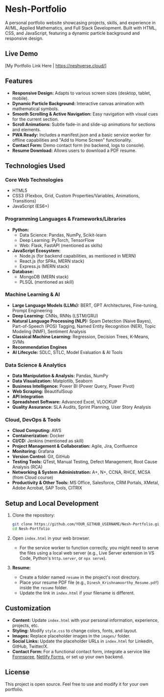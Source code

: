 # Nesh-Portfolio

A personal portfolio website showcasing projects, skills, and experience in AI/ML, Applied Mathematics, and Full Stack Development. Built with HTML, CSS, and JavaScript, featuring a dynamic particle background and responsive design.

## Live Demo

[My Portfolio Link Here | https://neshverse.cloud/]

## Features

*   **Responsive Design:** Adapts to various screen sizes (desktop, tablet, mobile).
*   **Dynamic Particle Background:** Interactive canvas animation with mathematical symbols.
*   **Smooth Scrolling & Active Navigation:** Easy navigation with visual cues for the current section.
*   **Scroll Animations:** Subtle fade-in and slide-up animations for sections and elements.
*   **PWA Ready:** Includes a manifest.json and a basic service worker for offline capabilities and "Add to Home Screen" functionality.
*   **Contact Form:** Demo contact form (no backend, logs to console).
*   **Resume Download:** Allows users to download a PDF resume.

## Technologies Used

### Core Web Technologies
*   HTML5
*   CSS3 (Flexbox, Grid, Custom Properties/Variables, Animations, Transitions)
*   JavaScript (ES6+)

### Programming Languages & Frameworks/Libraries
*   **Python:**
    *   Data Science: Pandas, NumPy, Scikit-learn
    *   Deep Learning: PyTorch, TensorFlow
    *   Web: Flask, FastAPI (mentioned as skills)
*   **JavaScript Ecosystem:**
    *   Node.js (for backend capabilities, as mentioned in MERN)
    *   React.js (for SPAs, MERN stack)
    *   Express.js (MERN stack)
*   **Database:**
    *   MongoDB (MERN stack)
    *   PLSQL (mentioned as skill)

### Machine Learning & AI
*   **Large Language Models (LLMs):** BERT, GPT Architectures, Fine-tuning, Prompt Engineering
*   **Deep Learning:** CNNs, RNNs (LSTM/GRU)
*   **Natural Language Processing (NLP):** Spam Detection (Naive Bayes), Part-of-Speech (POS) Tagging, Named Entity Recognition (NER), Topic Modeling (NMF), Sentiment Analysis
*   **Classical Machine Learning:** Regression, Decision Trees, K-Means, SVMs
*   **Recommendation Engines**
*   **AI Lifecycle:** SDLC, STLC, Model Evaluation & AI Tools

### Data Science & Analytics
*   **Data Manipulation & Analysis:** Pandas, NumPy
*   **Data Visualization:** Matplotlib, Seaborn
*   **Business Intelligence:** Power BI (Power Query, Power Pivot)
*   **Web Scraping:** BeautifulSoup
*   **API Integration**
*   **Spreadsheet Software:** Advanced Excel, VLOOKUP
*   **Quality Assurance:** SLA Audits, Sprint Planning, User Story Analysis

### Cloud, DevOps & Tools
*   **Cloud Computing:** AWS
*   **Containerization:** Docker
*   **CI/CD:** Jenkins (mentioned as skill)
*   **Project Management & Collaboration:** Agile, Jira, Confluence
*   **Monitoring:** Grafana
*   **Version Control:** Git, GitHub
*   **Testing Tools:** QTest, Manual Testing, Defect Management, Root Cause Analysis (RCA)
*   **Networking & System Administration:** A+, N+, CCNA, RHCE, MCSA (from Cloud course)
*   **Productivity & Other Tools:** MS Office, Salesforce, CRM Portals, XMetal, Adobe Acrobat, SAP Tools, CITRIX

## Setup and Local Development

1.  Clone the repository:
    ```bash
    git clone https://github.com/YOUR_GITHUB_USERNAME/Nesh-Portfolio.git
    cd Nesh-Portfolio
    ```
2.  Open `index.html` in your web browser.
    *   For the service worker to function correctly, you might need to serve the files using a local web server (e.g., Live Server extension in VS Code, Python's `http.server`, or `npx serve`).

3.  **Resume:**
    *   Create a folder named `resume` in the project's root directory.
    *   Place your resume PDF file (e.g., `Dinesh_Krishnamoorthy_Resume.pdf`) inside the `resume` folder.
    *   Update the link in `index.html` if your filename is different.

## Customization

*   **Content:** Update `index.html` with your personal information, experience, projects, etc.
*   **Styling:** Modify `style.css` to change colors, fonts, and layout.
*   **Images:** Replace placeholder images in the `images/` folder.
*   **Social Links:** Update the placeholder URLs in `index.html` for LinkedIn, GitHub, Twitter/X.
*   **Contact Form:** For a functional contact form, integrate a service like [Formspree](https://formspree.io/), [Netlify Forms](https://www.netlify.com/docs/form-handling/), or set up your own backend.

## License

This project is open source. Feel free to use and modify it for your own portfolio.
